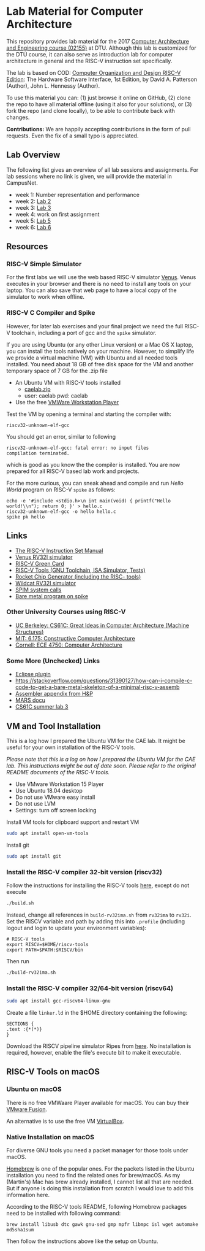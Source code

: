 # Lab Material for Computer Architecture

This repository provides lab material for the 2017
[Computer Architecture and Engineering course (02155)](http://www2.imm.dtu.dk/courses/02155/) at DTU.
Although this lab is customized for the DTU course, it can also serve as
introduction lab for computer architecture in general and the RISC-V
instruction set specifically.

The lab is based on COD: [Computer Organization and Design RISC-V Edition](https://www.amazon.com/Computer-Organization-Design-RISC-V-Architecture/dp/0128122757):
The Hardware Software Interface, 1st Edition,
by David A. Patterson (Author), John L. Hennessy (Author).

To use this material you can: (1) just browse it online on GitHub,
(2) clone the repo to have all material offline (using it also
for your solutions),
or (3) fork the repo (and clone locally), to be able to contribute back with changes.

**Contributions:** We are happily accepting contributions in the form of
pull requests. Even the fix of a small typo is appreciated.

## Lab Overview

The following list gives an overview of all lab sessions and assignments.
For lab sessions where no link is given, we will provide the material in CampusNet.

 * week 1: Number representation and performance
 * week 2: [Lab 2](lab2)
 * week 3: [Lab 3](lab3)
 * week 4: work on first assignment
 * week 5: [Lab 5](lab5)
 * week 6: [Lab 6](lab6)

## Resources

### RISC-V Simple Simulator

For the first labs we will use the web based RISC-V simulator [Venus](https://kvakil.github.io/venus/).
Venus executes in your browser and there is no need to install any tools
on your laptop. You can also save that web page to have a local copy of
the simulator to work when offline.

### RISC-V C Compiler and Spike

However, for later lab exercises and your final project we need the full RISC-V toolchain, including a port of gcc and the `spike` simulator.

If you are using Ubuntu (or any other Linux version) or a Mac OS X laptop, you can install the tools
natively on your machine. However, to simplify life we provide a virtual machine (VM) with Ubuntu
and all needed tools installed. You need about 18 GB of free disk space for the VM and another
temporary space of 7 GB for the .zip file

 * An Ubuntu VM with RISC-V tools installed
   * [caelab.zip](https://patmos-download.compute.dtu.dk/caelab.zip)
   * user: caelab pwd: caelab
 * Use the free [VMWare Workstation Player](https://www.vmware.com/products/workstation-player.html)

Test the VM by opening a terminal and starting the compiler with:
```
riscv32-unknown-elf-gcc
```

You should get an error, similar to following
```
riscv32-unknown-elf-gcc: fatal error: no input files
compilation terminated.
```
which is good as you know the the compiler is installed.
You are now prepared for all RISC-V based lab work and projects.


For the more curious, you can sneak ahead and compile and run 
_Hello World_ program on RISC-V `spike` as follows:
```
echo -e '#include <stdio.h>\n int main(void) { printf("Hello world!\\n"); return 0; }' > hello.c
riscv32-unknown-elf-gcc -o hello hello.c
spike pk hello
```

## Links

 * [The RISC-V Instruction Set Manual](https://riscv.org/specifications/)
 * [Venus RV32I simulator](https://kvakil.github.io/venus/)
 * [RISC-V Green Card](https://www.cl.cam.ac.uk/teaching/1617/ECAD+Arch/files/docs/RISCVGreenCardv8-20151013.pdf)
 * [RISC-V Tools (GNU Toolchain, ISA Simulator, Tests)](https://github.com/riscv/riscv-tools)
 * [Rocket Chip Generator (including the RISC- tools)](https://github.com/freechipsproject/rocket-chip)
 * [Wildcat RV32I simulator](https://github.com/schoeberl/wildcat)
 * [SPIM system calls](https://www.doc.ic.ac.uk/lab/secondyear/spim/node8.html)
 * [Bare metal program on spike](https://github.com/schoeberl/cae-examples)

### Other University Courses using RISC-V

 * [UC Berkeley: CS61C: Great Ideas in Computer Architecture (Machine Structures)](http://inst.eecs.berkeley.edu/~cs61c/fa17/)
 * [MIT: 6.175: Constructive Computer Architecture](http://csg.csail.mit.edu/6.175/index.html)
 * [Cornell: ECE 4750: Computer Architecture](http://www.csl.cornell.edu/courses/ece4750/2016f/)

### Some More (Unchecked) Links

 * [Eclipse plugin](https://gnu-mcu-eclipse.github.io/plugins/features/)
 * <https://stackoverflow.com/questions/31390127/how-can-i-compile-c-code-to-get-a-bare-metal-skeleton-of-a-minimal-risc-v-assemb>
 * [Assembler appendix from H&P](http://pages.cs.wisc.edu/~larus/HP_AppA.pdf)
 * [MARS docu](http://courses.missouristate.edu/KenVollmar/mars/CCSC-CP%20material/MARS%20Tutorial.doc)
 * [CS61C summer lab 3](http://www-inst.eecs.berkeley.edu/~cs61c/su17/labs/03/)

## VM and Tool Installation

This is a log how I prepared the Ubuntu VM for the CAE lab. It might be useful for your own installation of the RISC-V tools.

_Please note that this is a log on how I prepared the Ubuntu VM for the CAE lab.
This instructions might be out of date soon. Please refer to the original README
documents of the RISC-V tools._

 * Use VMware Workstation 15 Player
 * Use Ubuntu 18.04 desktop
 * Do not use VMware easy install
 * Do not use LVM
 * Settings: turn off screen locking
 
Install VM tools for clipboard support and restart VM
```bash
sudo apt install open-vm-tools
```

Install git
```bash
sudo apt install git
```

### Install the RISC-V compiler 32-bit version (riscv32)

Follow the instructions for installing the RISC-V tools [here](https://github.com/riscv/riscv-tools),
except do not execute 
```bash
./build.sh
```
Instead, change all references in `build-rv32ima.sh` from `rv32ima` to `rv32i`.
Set the RISCV variable and path by adding this into `.profile`
(including logout and login to update your environment variables):
```
# RISC-V tools
export RISCV=$HOME/riscv-tools
export PATH=$PATH:$RISCV/bin
```
Then run
```bash
./build-rv32ima.sh
```

### Install the RISC-V compiler 32/64-bit version (riscv64)

```bash
sudo apt install gcc-riscv64-linux-gnu
```

Create a file `linker.ld` in the $HOME directory containing the following:
```
SECTIONS {
.text :{*(*)}
}
```

Download the RISCV pipeline simulator Ripes from [here](https://github.com/mortbopet/Ripes/releases).
No installation is required, however, enable the file's execute bit to make it executable.

## RISC-V Tools on macOS

### Ubuntu on macOS

There is no free VMWaare Player available for macOS. You can buy their
[VMware Fusion](https://www.vmware.com/products/fusion.html).

An alternative is to use the free VM [VirtualBox](https://www.virtualbox.org/).

<!---
We provide: 

 * An Ubuntu VM for VirtualBox  with RISC-V tools installed
   * [caelab-vb.zip](http://patmos.compute.dtu.dk/caelab-vb.zip)
   * user: caelab pwd: caelab
--->


### Native Installation on macOS

For diverse GNU tools you need a packet manager for those tools under macOS.

[Homebrew](https://brew.sh/) is one of the popular ones. For the packets
listed in the Ubuntu installation you need to find the related ones for brew/macOS.
As my (Martin's) Mac has brew already installed, I cannot list all that are
needed. But if anyone is doing this installation from scratch I would love
to add this information here.

According to the RISC-V tools README, following Homebrew packages need to be
installed with following command:

```
brew install libusb dtc gawk gnu-sed gmp mpfr libmpc isl wget automake md5sha1sum
```

Then follow the instructions above like the setup on Ubuntu.
